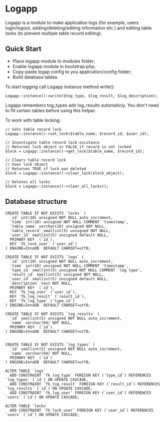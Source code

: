 # Logapp

Logapp is a module to make application logs (for example, users login/logout, adding/deleting/editing
information etc.) and editing table locks (to prevent multiple table record editing).

## Quick Start

* Place logapp module to modules folder;
* Enable logapp module in bootstrap.php;
* Copy-paste logap config to you application/config folder;
* Build database tables.

To start logging call Logapp instance method write():

	Logapp::instance()->write($tog_type, $log_result, $log_description);

Logapp remembers tog_types adn log_results automaticly. You don't need to fill certain tables before
using this helper.

To work with table locking:

	// Sets table record lock
	Logapp::instance()->set_lock($table_name, $record_id, $user_id);

	// Investigate table record lock existance
	// Returnes lock object or FALSE if record is not locked
	$lock = Logapp::instance()->get_lock($table_name, $record_id);

	// Clears table record lock
	// Uses lock object
	// Returnes TRUE if lock was deleted
	$lock = Logapp::instance()->clear_lock($lock_object);

	// Deletes all locks
	$lock = Logapp::instance()->clear_all_locks();

## Database structure

	CREATE TABLE IF NOT EXISTS `locks` (
	  `id` int(10) unsigned NOT NULL auto_increment,
	  `time` int(10) unsigned NOT NULL COMMENT 'timestamp',
	  `table_name` varchar(20) unsigned NOT NULL,
	  `table_record` smallint(5) unsigned NOT NULL,
	  `user_id` smallint(5) unsigned default NULL,
	  PRIMARY KEY  (`id`),
	  KEY `fk_lock_user` (`user_id`)
	) ENGINE=InnoDB  DEFAULT CHARSET=utf8;

	CREATE TABLE IF NOT EXISTS `logs` (
	  `id` int(10) unsigned NOT NULL auto_increment,
	  `time` int(10) unsigned NOT NULL COMMENT 'timestamp',
	  `type_id` smallint(5) unsigned NOT NULL COMMENT 'log type',
	  `result_id` smallint(5) unsigned NOT NULL,
	  `user_id` smallint(5) unsigned default NULL,
	  `description` text NOT NULL,
	  PRIMARY KEY  (`id`),
	  KEY `fk_log_user` (`user_id`),
	  KEY `fk_log_result` (`result_id`),
	  KEY `fk_log_type` (`type_id`)
	) ENGINE=InnoDB  DEFAULT CHARSET=utf8;

	CREATE TABLE IF NOT EXISTS `log_results` (
	  `id` smallint(5) unsigned NOT NULL auto_increment,
	  `name` varchar(64) NOT NULL,
	  PRIMARY KEY  (`id`)
	) ENGINE=InnoDB  DEFAULT CHARSET=utf8;


	CREATE TABLE IF NOT EXISTS `log_types` (
	  `id` smallint(5) unsigned NOT NULL auto_increment,
	  `name` varchar(64) NOT NULL,
	  PRIMARY KEY  (`id`)
	) ENGINE=InnoDB  DEFAULT CHARSET=utf8;

	ALTER TABLE `logs`
	  ADD CONSTRAINT `fk_log_type` FOREIGN KEY (`type_id`) REFERENCES `log_types` (`id`) ON UPDATE CASCADE,
	  ADD CONSTRAINT `fk_log_result` FOREIGN KEY (`result_id`) REFERENCES `log_results` (`id`) ON UPDATE CASCADE,
	  ADD CONSTRAINT `fk_log_user` FOREIGN KEY (`user_id`) REFERENCES `users` (`id`) ON UPDATE CASCADE;

	ALTER TABLE `locks`
	  ADD CONSTRAINT `fk_lock_user` FOREIGN KEY (`user_id`) REFERENCES `users` (`id`) ON UPDATE CASCADE;